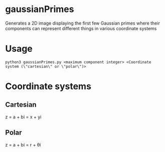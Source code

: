 # gaussianPrimes

Generates a 2D image displaying the first few Gaussian primes where their components can represent different things in various coordinate systems

# Usage

`python3 gaussianPrimes.py <maximum component integer> <Coordinate system (\"cartesian\" or \"polar\")>`

# Coordinate systems

## Cartesian

z = a + bi = x + yi

## Polar

z = a + bi = r + θi
